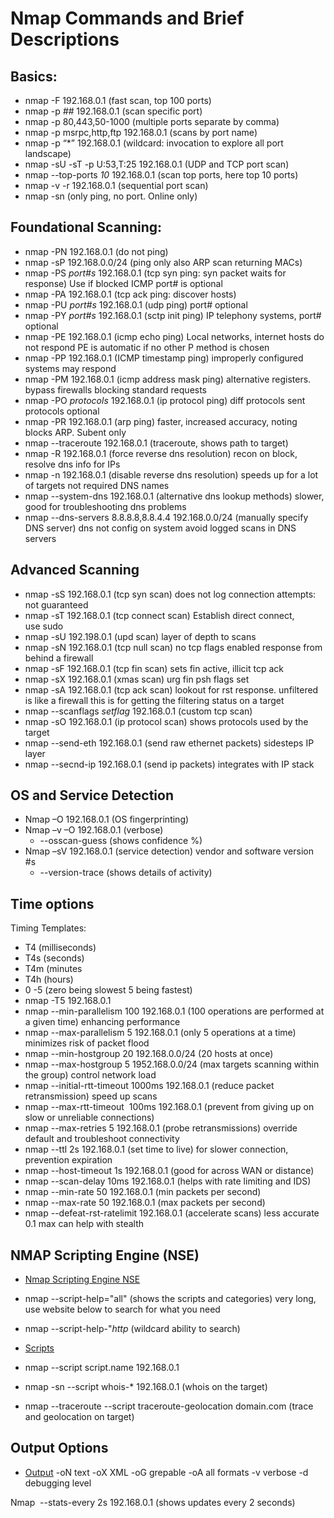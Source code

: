 # Nmap Commands and Brief Descriptions
## Basics:
- nmap -F 192.168.0.1 (fast scan, top 100 ports)
- nmap -p *##* 192.168.0.1 (scan specific port)
- nmap -p 80,443,50-1000 (multiple ports separate by comma)
- nmap -p msrpc,http,ftp 192.168.0.1 (scans by port name)
- nmap -p “*” 192.168.0.1 (wildcard: invocation to explore all port landscape)
- nmap -sU -sT -p U:53,T:25 192.168.0.1 (UDP and TCP port scan)
- nmap --top-ports *10* 192.168.0.1 (scan top ports, here top 10 ports)
- nmap -v -r 192.168.0.1 (sequential port scan)
- nmap -sn (only ping, no port. Online only)

## Foundational Scanning:
- nmap -PN 192.168.0.1 (do not ping)
- nmap -sP 192.168.0.0/24 (ping only also ARP scan returning MACs)
- nmap -PS *port#s* 192.168.0.1 (tcp syn ping: syn packet waits for response) Use if blocked ICMP
port# is optional
- nmap -PA 192.168.0.1 (tcp ack ping: discover hosts)
- nmap -PU *port#s* 192.168.0.1 (udp ping) port# optional
- nmap -PY *port#s* 192.168.0.1 (sctp init ping) IP telephony systems, port# optional
- nmap -PE 192.168.0.1 (icmp echo ping) Local networks, internet hosts do not respond
PE is automatic if no other P method is chosen
- nmap -PP 192.168.0.1 (ICMP timestamp ping) improperly configured systems may respond
- nmap -PM 192.168.0.1 (icmp address mask ping) alternative registers.
bypass firewalls blocking standard requests
- nmap -PO *protocols* 192.168.0.1 (ip protocol ping) diff protocols sent
protocols optional
- nmap -PR 192.168.0.1 (arp ping) faster, increased accuracy, noting blocks ARP. Subent only
- nmap --traceroute 192.168.0.1 (traceroute, shows path to target)
- nmap -R 192.168.0.1 (force reverse dns resolution) recon on block, resolve dns info for IPs
- nmap -n 192.168.0.1 (disable reverse dns resolution) speeds up for a lot of targets
not required DNS names
- nmap --system-dns 192.168.0.1 (alternative dns lookup methods) slower,
good for troubleshooting dns problems
- nmap --dns-servers 8.8.8.8,8.8.4.4 192.168.0.0/24 (manually specify DNS server) dns not config on system
avoid logged scans in DNS servers

## Advanced Scanning
- nmap -sS 192.168.0.1 (tcp syn scan) does not log connection attempts: not guaranteed
- nmap -sT 192.168.0.1 (tcp connect scan) Establish direct connect, use sudo
- nmap -sU 192.198.0.1 (upd scan) layer of depth to scans
- nmap -sN 192.168.0.1 (tcp null scan) no tcp flags enabled response from behind a firewall
- nmap -sF 192.168.0.1 (tcp fin scan) sets fin active, illicit tcp ack
- nmap -sX 192.168.0.1 (xmas scan) urg fin psh flags set
- nmap -sA 192.168.0.1 (tcp ack scan) lookout for rst response. unfiltered is like a firewall
this is for getting the filtering status on a target
- nmap --scanflags *setflag* 192.168.0.1 (custom tcp scan)
- nmap -sO 192.168.0.1 (ip protocol scan) shows protocols used by the target
- nmap --send-eth 192.168.0.1 (send raw ethernet packets) sidesteps IP layer
- nmap --secnd-ip 192.168.0.1 (send ip packets) integrates with IP stack

## OS and Service Detection
- Nmap –O 192.168.0.1 (OS fingerprinting)
- Nmap –v –O 192.168.0.1 (verbose)
  - --osscan-guess (shows confidence %)
- Nmap –sV 192.168.0.1 (service detection) vendor and software version #s
  - --version-trace (shows details of activity)

## Time options
Timing Templates:
- T4 (milliseconds)
- T4s (seconds)
- T4m (minutes
- T4h (hours)
- 0 -5 (zero being slowest 5 being fastest)
- nmap -T5 192.168.0.1
- nmap --min-parallelism 100 192.168.0.1 (100 operations are performed at a given time) enhancing performance
- nmap --max-parallelism 5 192.168.0.1 (only 5 operations at a time) minimizes risk of packet flood
- nmap --min-hostgroup 20 192.168.0.0/24 (20 hosts at once)
- nmap --max-hostgroup 5 1952.168.0.0/24 (max targets scanning within the group) control network load
- nmap --initial-rtt-timeout 1000ms 192.168.0.1 (reduce packet retransmission) speed up scans
- nmap --max-rtt-timeout  100ms 192.168.0.1 (prevent from giving up on slow or unreliable connections)
- nmap --max-retries 5 192.168.0.1 (probe retransmissions) override default and troubleshoot connectivity
- nmap --ttl 2s 192.168.0.1 (set time to live) for slower connection, prevention expiration
- nmap --host-timeout 1s 192.168.0.1 (good for across WAN or distance)
- nmap --scan-delay 10ms 192.168.0.1 (helps with rate limiting and IDS)
- nmap --min-rate 50 192.168.0.1 (min packets per second)
- nmap --max-rate 50 192.168.0.1 (max packets per second)
- nmap --defeat-rst-ratelimit 192.168.0.1 (accelerate scans) less accurate 0.1 max can help with stealth
  
## NMAP Scripting Engine (NSE)
- [Nmap Scripting Engine NSE](https://nmap.org/book/nse.html) 
- nmap --script-help="all" (shows the scripts and categories) very long, use website below to search for what you need
- nmap --script-help-"*http* (wildcard ability to search)
- [Scripts](https://nmap.org/nsedoc/scripts)
- nmap --script script.name 192.168.0.1

- nmap -sn --script whois-* 192.168.0.1 (whois on the target)
- nmap --traceroute --script traceroute-geolocation domain.com (trace and geolocation on target)

## Output Options
- [Output](https://nmap.org/book/man-output.html#:~:text=In%20addition%20to%20offering%20different%20output)
-oN text
-oX XML
-oG grepable
-oA all formats
-v verbose
-d debugging level

Nmap  --stats-every 2s 192.168.0.1 (shows updates every 2 seconds)
